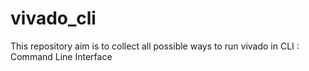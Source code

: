 # vivado_cli
This repository aim is to collect all possible ways to run vivado in CLI : Command Line Interface
